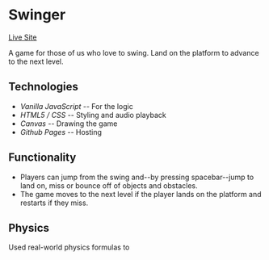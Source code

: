 # Swinger
[Live Site](https://samardrey.github.io/Swinger/dist/index.html)

A game for those of us who love to swing. Land on the platform to advance to the next level.

## Technologies
* *Vanilla JavaScript* -- For the logic
* *HTML5 / CSS* -- Styling and audio playback
* *Canvas* -- Drawing the game
* *Github Pages* -- Hosting

## Functionality
* Players can jump from the swing and--by pressing spacebar--jump to land on, miss or bounce off of objects and obstacles.
* The game moves to the next level if the player lands on the platform and restarts if they miss.

## Physics
Used real-world physics formulas to